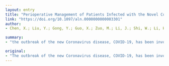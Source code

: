 ```yaml
---
layout: entry
title: "Perioperative Management of Patients Infected with the Novel Coronavirus: Recommendation from the Joint Task Force of the Chinese Society of Anesthesiology and the Chinese Association of Anesthesiologists"
link: "https://doi.org/10.1097/aln.0000000000003301"
author:
- Chen, X.; Liu, Y.; Gong, Y.; Guo, X.; Zuo, M.; Li, J.; Shi, W.; Li, H.; Xu, X.; Mi, W.; Huang, Y.

summary:
- "the outbreak of the new Coronavirus disease, COVID-19, has been involved in 77,262 cases in China and 27 other countries as of February 24, 2020. Anesthesiologists are among healthcare workers at an even higher risk of becoming infected because of their close contact. The task force hopes to provide healthcare workers with updated recommendations on the management of patients in the perioperative setting and for emergency airway management outside of the operating room."

original:
- "The outbreak of the new Coronavirus disease, COVID-19, has been involved in 77,262 cases in China as well as in 27 other countries as of February 24, 2020. Because the virus is novel to human beings, and there is no vaccine yet available, every individual is susceptible and can become infected. Healthcare workers are at high risk, and unfortunately, more than 3,000 healthcare workers in China have been infected. Anesthesiologists are among healthcare workers who are at an even higher risk of becoming infected because of their close contact with infected patients and high potential of exposure to respiratory droplets or aerosol from their patients' airways. In order to provide healthcare workers with updated recommendations on the management of patients in the perioperative setting as well as for emergency airway management outside of the operating room, the two largest anesthesia societies, the Chinese Society of Anesthesiology (CSA) and the Chinese Association of Anesthesiologists (CAA) have formed a task force to produce the recommendations. The task force hopes to help healthcare workers, particularly anesthesiologists, optimize the care of their patients and protect patients, healthcare workers, and the public from becoming infected. The recommendations were created mainly based on the practice and experience of anesthesiologists who provide care to patients in China. Therefore, adoption of these recommendations outside of China must be done with caution, and the local environment, culture, uniqueness of the healthcare system, and patients' needs should be considered. The task force will continuously update the recommendations and incorporate new information in future versions."
---
```



